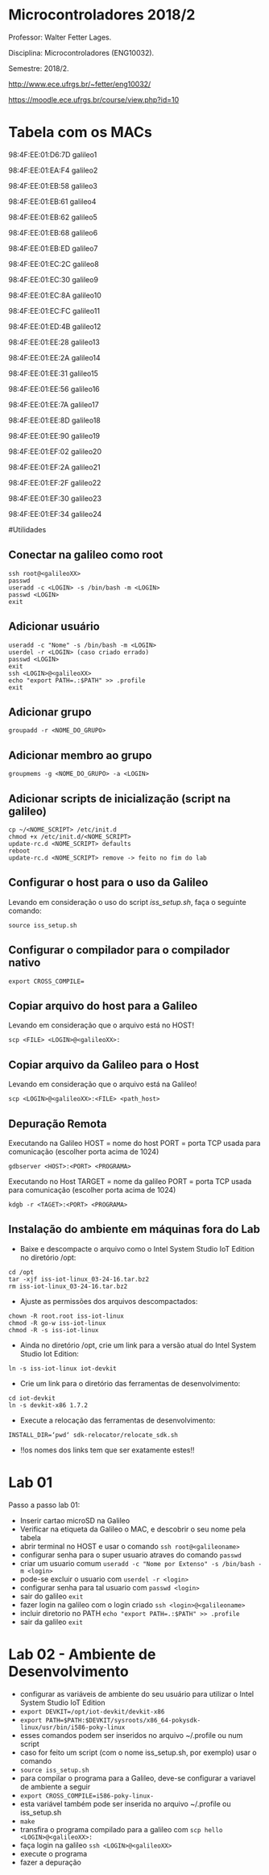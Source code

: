 # Microcontroladores 2018/2


Professor: Walter Fetter Lages.

Disciplina: Microcontroladores (ENG10032).

Semestre: 2018/2.

http://www.ece.ufrgs.br/~fetter/eng10032/

https://moodle.ece.ufrgs.br/course/view.php?id=10

# Tabela com os MACs

98:4F:EE:01:D6:7D	galileo1

98:4F:EE:01:EA:F4	galileo2

98:4F:EE:01:EB:58	galileo3

98:4F:EE:01:EB:61	galileo4

98:4F:EE:01:EB:62	galileo5

98:4F:EE:01:EB:68	galileo6

98:4F:EE:01:EB:ED	galileo7

98:4F:EE:01:EC:2C	galileo8

98:4F:EE:01:EC:30	galileo9

98:4F:EE:01:EC:8A	galileo10

98:4F:EE:01:EC:FC	galileo11

98:4F:EE:01:ED:4B	galileo12

98:4F:EE:01:EE:28	galileo13

98:4F:EE:01:EE:2A	galileo14

98:4F:EE:01:EE:31	galileo15

98:4F:EE:01:EE:56	galileo16

98:4F:EE:01:EE:7A	galileo17

98:4F:EE:01:EE:8D	galileo18

98:4F:EE:01:EE:90	galileo19

98:4F:EE:01:EF:02	galileo20

98:4F:EE:01:EF:2A	galileo21

98:4F:EE:01:EF:2F	galileo22

98:4F:EE:01:EF:30	galileo23

98:4F:EE:01:EF:34	galileo24

#Utilidades

## Conectar na galileo como root

```
ssh root@<galileoXX>
passwd
useradd -c <LOGIN> -s /bin/bash -m <LOGIN>
passwd <LOGIN>
exit
```

## Adicionar usuário

```
useradd -c "Nome" -s /bin/bash -m <LOGIN>
userdel -r <LOGIN> (caso criado errado)
passwd <LOGIN>
exit
ssh <LOGIN>@<galileoXX>
echo "export PATH=.:$PATH" >> .profile
exit
```

## Adicionar grupo

```
groupadd -r <NOME_DO_GRUPO>
```

## Adicionar membro ao grupo 

```
groupmems -g <NOME_DO_GRUPO> -a <LOGIN>
```

## Adicionar scripts de inicialização (script na galileo)
```
cp ~/<NOME_SCRIPT> /etc/init.d
chmod +x /etc/init.d/<NOME_SCRIPT>
update-rc.d <NOME_SCRIPT> defaults
reboot
update-rc.d <NOME_SCRIPT> remove -> feito no fim do lab
```

## Configurar o host para o uso da Galileo

Levando em consideração o uso do script *iss_setup.sh*, faça o seguinte comando: 
```
source iss_setup.sh
```

## Configurar o compilador para o compilador nativo

```
export CROSS_COMPILE=
```

## Copiar arquivo do host para a Galileo

Levando em consideração que o arquivo está no HOST!
```
scp <FILE> <LOGIN>@<galileoXX>:
```

## Copiar arquivo da Galileo para o Host

Levando em consideração que o arquivo está na Galileo!
```
scp <LOGIN>@<galileoXX>:<FILE> <path_host>
```

## Depuração Remota

Executando na Galileo
HOST = nome do host
PORT = porta TCP usada para comunicação (escolher porta acima de 1024)
```
gdbserver <HOST>:<PORT> <PROGRAMA> 
```

Executando no Host
TARGET = nome da galileo
PORT = porta TCP usada para comunicação (escolher porta acima de 1024)
```
kdgb -r <TAGET>:<PORT> <PROGRAMA> 
```

## Instalação do ambiente em máquinas fora do Lab


* Baixe e descompacte o arquivo como o Intel System Studio IoT Edition no
diretório /opt:

```
cd /opt
tar -xjf iss-iot-linux_03-24-16.tar.bz2
rm iss-iot-linux_03-24-16.tar.bz2
```

* Ajuste as permissões dos arquivos descompactados:
```
chown -R root.root iss-iot-linux
chmod -R go-w iss-iot-linux
chmod -R -s iss-iot-linux
```

* Ainda no diretório /opt, crie um link para a versão atual do Intel System
Studio Iot Edition:
```
ln -s iss-iot-linux iot-devkit
```

* Crie um link para o diretório das ferramentas de desenvolvimento:
```
cd iot-devkit
ln -s devkit-x86 1.7.2
```

* Execute a relocação das ferramentas de desenvolvimento:
```
INSTALL_DIR=‘pwd‘ sdk-relocator/relocate_sdk.sh
```

* !!os nomes dos links tem que ser exatamente estes!!
# Lab 01

Passo a passo lab 01:
* Inserir cartao microSD na Galileo
* Verificar na etiqueta da Galileo o MAC, e descobrir o seu nome pela tabela
* abrir terminal no HOST e usar o comando `ssh root@<galileoname>`
* configurar senha para o super usuario atraves do comando `passwd`
* criar um usuario comum `useradd -c "Nome por Extenso" -s /bin/bash -m <login>`
* pode-se excluir o usuario com `userdel -r <login>`
* configurar senha para tal usuario com `passwd <login>`
* sair do galileo `exit`
* fazer login na galileo com o login criado `ssh <login>@<galileoname>`
* incluir diretorio no PATH `echo "export PATH=.:$PATH" >> .profile`
* sair da galileo `exit`

# Lab 02 - Ambiente de Desenvolvimento

* configurar as variáveis de ambiente do seu usuário para utilizar o Intel System Studio IoT Edition 
* `export DEVKIT=/opt/iot-devkit/devkit-x86` 
* `export PATH=$PATH:$DEVKIT/sysroots/x86_64-pokysdk-linux/usr/bin/i586-poky-linux`
* esses comandos podem ser inseridos no arquivo ~/.profile ou num script
* caso for feito um script (com o nome iss_setup.sh, por exemplo) usar o comando 
* `source iss_setup.sh`
* para compilar o programa para a Galileo, deve-se configurar a variavel de ambiente a seguir
* `export CROSS_COMPILE=i586-poky-linux-`
* esta variável também pode ser inserida no arquivo ~/.profile ou iss_setup.sh
* `make`
* transfira o programa compilado para a galileo com `scp hello <LOGIN>@<galileoXX>:`
* faça login na galileo `ssh <LOGIN>@<galileoXX>` 
* execute o programa
* fazer a depuração 









